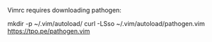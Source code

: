 Vimrc requires downloading pathogen:

mkdir -p ~/.vim/autoload/
curl -LSso ~/.vim/autoload/pathogen.vim https://tpo.pe/pathogen.vim
